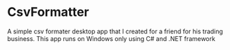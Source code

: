 # CsvFormatter
A simple csv formater desktop app that I created for a friend for his trading business. This app runs on Windows only using C# and .NET framework

